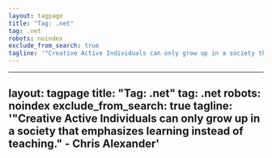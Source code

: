 ```yaml
---
layout: tagpage
title: "Tag: .net"
tag: .net
robots: noindex
exclude_from_search: true
tagline: '"Creative Active Individuals can only grow up in a society that emphasizes learning instead of teaching." - Chris Alexander'
---
```

---
layout: tagpage
title: "Tag: .net"
tag: .net
robots: noindex
exclude_from_search: true
tagline: '"Creative Active Individuals can only grow up in a society that emphasizes learning instead of teaching." - Chris Alexander'
---
